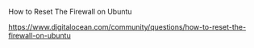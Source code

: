 How to Reset The Firewall on Ubuntu

https://www.digitalocean.com/community/questions/how-to-reset-the-firewall-on-ubuntu

